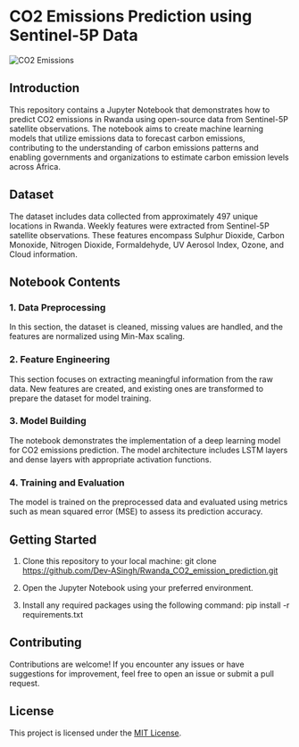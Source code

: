 # CO2 Emissions Prediction using Sentinel-5P Data

![CO2 Emissions](https://www.bing.com/images/create/panoramic-image-of-africa-with-smoke-covering-rwan/64da3960f1cc4147b3cf15abf51c6e7f?id=IQP600KX5tNpWcPSgqKLeQ%3D%3D&view=detailv2&idpp=genimg&idpclose=1&form=SYDBIC)

## Introduction

This repository contains a Jupyter Notebook that demonstrates how to predict CO2 emissions in Rwanda using open-source data from Sentinel-5P satellite observations. The notebook aims to create machine learning models that utilize emissions data to forecast carbon emissions, contributing to the understanding of carbon emissions patterns and enabling governments and organizations to estimate carbon emission levels across Africa.

## Dataset

The dataset includes data collected from approximately 497 unique locations in Rwanda. Weekly features were extracted from Sentinel-5P satellite observations. These features encompass Sulphur Dioxide, Carbon Monoxide, Nitrogen Dioxide, Formaldehyde, UV Aerosol Index, Ozone, and Cloud information.

## Notebook Contents

### 1. Data Preprocessing

In this section, the dataset is cleaned, missing values are handled, and the features are normalized using Min-Max scaling.

### 2. Feature Engineering

This section focuses on extracting meaningful information from the raw data. New features are created, and existing ones are transformed to prepare the dataset for model training.

### 3. Model Building

The notebook demonstrates the implementation of a deep learning model for CO2 emissions prediction. The model architecture includes LSTM layers and dense layers with appropriate activation functions.

### 4. Training and Evaluation

The model is trained on the preprocessed data and evaluated using metrics such as mean squared error (MSE) to assess its prediction accuracy.

## Getting Started

1. Clone this repository to your local machine:
git clone https://github.com/Dev-ASingh/Rwanda_CO2_emission_prediction.git

2. Open the Jupyter Notebook using your preferred environment.

3. Install any required packages using the following command:
pip install -r requirements.txt

## Contributing

Contributions are welcome! If you encounter any issues or have suggestions for improvement, feel free to open an issue or submit a pull request.

## License

This project is licensed under the [MIT License](LICENSE).
